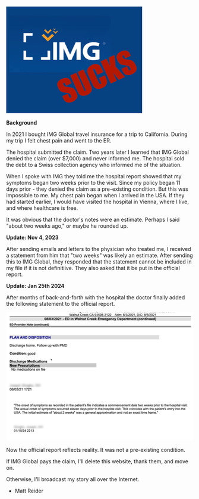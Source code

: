 ---
---

![img sucks](imgsucks.png)

**Background**

In 2021 I bought IMG Global travel insurance for a trip to California. During my trip I felt chest pain and went to the ER.

The hospital submitted the claim. Two years later I learned that IMG Global denied the claim (over $7,000) and never informed me. The hospital sold the debt to a Swiss collection agency who informed me of the situation.

When I spoke with IMG they told me the hospital report showed that my symptoms began two weeks prior to the visit. Since my policy began 11 days prior - they denied the claim as a pre-existing condition. But this was impossible to me. My chest pain began when I arrived in the USA. If they had started earlier, I would have visited the hospital in Vienna, where I live, and where healthcare is free.

It was obvious that the doctor's notes were an estimate. Perhaps I said "about two weeks ago," or maybe he rounded up.

**Update: Nov 4, 2023**

After sending emails and letters to the physician who treated me, I received a statement from him that "two weeks" was likely an estimate. After sending this to IMG Global, they responded that the statement cannot be included in my file if it is not definitiive. They also asked that it be put in the official report.

**Update: Jan 25th 2024**

After months of back-and-forth with the hospital the doctor finally added the following statement to the official report.

![img sucks](ammended.png)

Now the official report reflects reality. It was not a pre-existing condition.

If IMG Global pays the claim, I'll delete this website, thank them, and move on. 

Otherwise, I'll broadcast my story all over the Internet.

- Matt Reider

